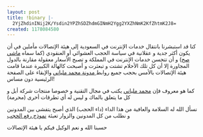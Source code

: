 ```yaml
---
layout: post
title: !binary |-
  2YjZhdinINij2K/Ysdin2YPZhSDZhdmGINmH2Ygg2YXZhNmK2KfZhtmK2J8=
created: 1178084580
---
```

<p>كنا قد استبشرنا بانتقال خدمات الإنترنت في السعودية إلى هيئة الإتصالات مأملين في أن يكون أكثر جدية و عقلانية في سياسة الحجب العشوائي أو العنقودي (كما سماه <a href="http://www.mashi97.com/?p=218">ماشي صح</a>) و أن تتحسن خدمات الإنترنت في المملكة و تصبح الأسعار معقولة مقارنة بالدول المجاورة إلا أن كل تلك الأحلام تشتت و تبعثرت و أصبحت كالهالة الكبيرة عندما قامت هيئة الإتصالات بالأمس بحجب جميع روابط<a href="http://www.milyani.com/arabic"> مدونة محمد ملياني</a> والإبقاء على الصفحة الرئيسية دون مساس!</p>
<p>كما هو معروف فإن <a href="http://mohamed.milyani.com">محمد ملياني</a> يكتب في مجال التقنية و خصوصا منتجات شركة أبل و كل ما يتعلق بالماك و ليس له أي تطرقات أخرى (محرمة)</p>
<p>نسأل الله له السلامة والعافية من هذا الداء (داء الحجب) الذي أصبح يتفشى بين المدونين و نطلب من كل المدونين والزوار تعبئة <a href="http://www.internet.gov.sa/resources-ar/block-unblock-request-ar/unblock-ar/">نموذج رفع الحجب</a></p>
<p>حسبنا الله و نعم الوكيل فيكم يا هيئة الإتصالات</p>
